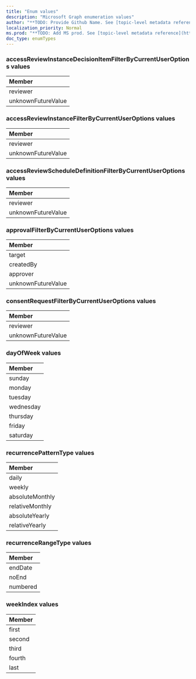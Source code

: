 ```yaml
---
title: "Enum values"
description: "Microsoft Graph enumeration values"
author: "**TODO: Provide Github Name. See [topic-level metadata reference](https://msgo.azurewebsites.net/add/document/guidelines/metadata.html#topic-level-metadata)**"
localization_priority: Normal
ms.prod: "**TODO: Add MS prod. See [topic-level metadata reference](https://msgo.azurewebsites.net/add/document/guidelines/metadata.html#topic-level-metadata)**"
doc_type: enumTypes
---
```


### accessReviewInstanceDecisionItemFilterByCurrentUserOptions values 



|Member|
|:---|
|reviewer|
|unknownFutureValue|

### accessReviewInstanceFilterByCurrentUserOptions values 



|Member|
|:---|
|reviewer|
|unknownFutureValue|

### accessReviewScheduleDefinitionFilterByCurrentUserOptions values 



|Member|
|:---|
|reviewer|
|unknownFutureValue|

### approvalFilterByCurrentUserOptions values 



|Member|
|:---|
|target|
|createdBy|
|approver|
|unknownFutureValue|

### consentRequestFilterByCurrentUserOptions values 



|Member|
|:---|
|reviewer|
|unknownFutureValue|

### dayOfWeek values 



|Member|
|:---|
|sunday|
|monday|
|tuesday|
|wednesday|
|thursday|
|friday|
|saturday|

### recurrencePatternType values 



|Member|
|:---|
|daily|
|weekly|
|absoluteMonthly|
|relativeMonthly|
|absoluteYearly|
|relativeYearly|

### recurrenceRangeType values 



|Member|
|:---|
|endDate|
|noEnd|
|numbered|

### weekIndex values 



|Member|
|:---|
|first|
|second|
|third|
|fourth|
|last|

